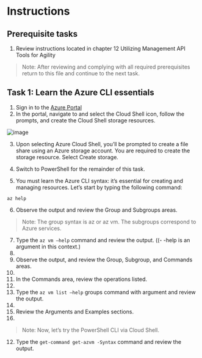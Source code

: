 # Instructions

## Prerequisite tasks

1. Review instructions located in chapter 12 Utilizing Management API Tools for Agility
> Note: After reviewing and complying with all required prerequisites return to this file and continue to the next task.

## Task 1: Learn the Azure CLI essentials

1.	Sign in to the [Azure Portal](https://portal.azure.com/)
2.	In the portal, navigate to and select the Cloud Shell icon, follow the prompts, and create the Cloud Shell storage resources.

![image](https://user-images.githubusercontent.com/61672321/213033926-f8195555-8af0-4cc8-9486-3bcfc0478170.png)

3.	Upon selecting Azure Cloud Shell, you’ll be prompted to create a file share using an Azure storage account. You are required to create the storage resource. Select Create storage.

4.	Switch to PowerShell for the remainder of this task.

5.	You must learn the Azure CLI syntax: it’s essential for creating and managing resources. Let’s start by typing the following command:
```
az help
```
6.	Observe the output and review the Group and Subgroups areas.

> Note: The group syntax is az or az vm. The subgroups correspond to Azure services.

7.	Type the ` az vm –help ` command and review the output. ((- -help is an argument in this context.)
8.	
9.	Observe the output, and review the Group, Subgroup, and Commands areas.
10.	
11.	In the Commands area, review the operations listed.
12.	
13.	Type the ` az vm list –help ` groups command with argument and review the output.
14.	
15.	Review the Arguments and Examples sections.
16.	
> Note: Now, let’s try the PowerShell CLI via Cloud Shell.

12.	Type the ` get-command get-azvm -Syntax ` command and review the output.

